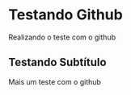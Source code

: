 # Testando Github
Realizando o teste com o github

## Testando Subtítulo
Mais um teste com o github

